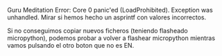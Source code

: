 Guru Meditation Error: Core  0 panic'ed (LoadProhibited). Exception was unhandled.
Mirar si hemos hecho un asprintf con valores incorrectos.



Si no conseguimos copiar nuevos ficheros (teniendo flasheado micropython), podemos probar a volver a flashear micropython mientras vamos pulsando el otro boton que no es EN.
